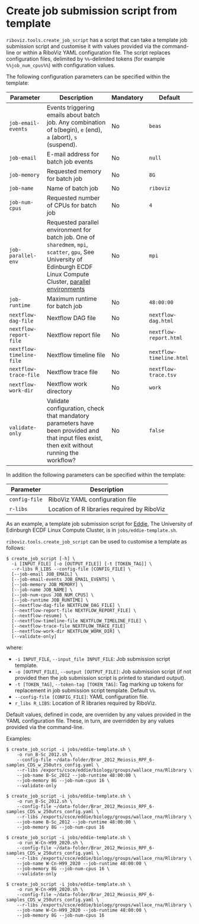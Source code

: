 # Create job submission script from template

`riboviz.tools.create_job_script` has a script that can take a template job submission script and customise it with values provided via the command-line or within a RiboViz YAML configuration file. The script replaces configuration files, delimited by `%%`-delimited tokens (for example `%%job_num_cpus%%`) with configuration values.

The following configuration parameters can be specified within the template:

| Parameter | Description | Mandatory | Default |
| --------- | ----------- | --------- | ------- |
| `job-email-events` | Events triggering emails about batch job. Any combination of `b`(begin), `e` (end), `a` (abort), `s` (suspend). | No | `beas` |
| `job-email` | E-mail address for batch job events | No | `null` |
| `job-memory` | Requested memory for batch job | No | `8G` |
| `job-name` | Name of batch job | No | `riboviz` |
| `job-num-cpus` | Requested number of CPUs for batch job | No | `4` |
| `job-parallel-env` | Requested parallel environment for batch job. One of `sharedmem`, `mpi`, `scatter`, `gpu`, See University of Edinburgh ECDF Linux Compute Cluster, [parallel environments](https://www.wiki.ed.ac.uk/display/ResearchServices/Parallel+Environments) | No | `mpi` |
| `job-runtime` | Maximum runtime for batch job | No | `48:00:00` |
| `nextflow-dag-file` | Nextflow DAG file | No | `nextflow-dag.html` |
| `nextflow-report-file` | Nextflow report file | No | `nextflow-report.html` |
| `nextflow-timeline-file` | Nextflow timeline file | No | `nextflow-timeline.html` |
| `nextflow-trace-file` | Nextflow trace file | No | `nextflow-trace.tsv` |
| `nextflow-work-dir` | Nextflow work directory | No | `work` |
| `validate-only ` | Validate configuration, check that mandatory parameters have been provided and that input files exist, then exit without running the workflow? | No | `false` |

In addition the following parameters can be specified within the template:

| Parameter | Description |
| --------- | ----------- |
| `config-file` | RiboViz YAML configuration file |
| `r-libs` | Location of R libraries required by RiboViz |

As an example, a template job submission script for [Eddie](https://www.ed.ac.uk/information-services/research-support/research-computing/ecdf/high-performance-computing), The University of Edinburgh ECDF Linux Compute Cluster, is in `jobs/eddie-template.sh`.

`riboviz.tools.create_job_script` can be used to customise a template as follows:

```console
$ create_job_script [-h] \
  -i [INPUT_FILE] [-o [OUTPUT_FILE]] [-t [TOKEN_TAG]] \
  --r-libs R_LIBS --config-file [CONFIG_FILE] \
  [--job-email JOB_EMAIL] \
  [--job-email-events JOB_EMAIL_EVENTS] \
  [--job-memory JOB_MEMORY] \
  [--job-name JOB_NAME] \
  [--job-num-cpus JOB_NUM_CPUS] \
  [--job-runtime JOB_RUNTIME] \
  [--nextflow-dag-file NEXTFLOW_DAG_FILE] \
  [--nextflow-report-file NEXTFLOW_REPORT_FILE] \
  [--nextflow-resume] \
  [--nextflow-timeline-file NEXTFLOW_TIMELINE_FILE] \
  [--nextflow-trace-file NEXTFLOW_TRACE_FILE]
  [--nextflow-work-dir NEXTFLOW_WORK_DIR] \
  [--validate-only]
```

where:

* `-i INPUT_FILE`, `--input_file INPUT_FILE`: Job submission script template.
* `-o [OUTPUT_FILE]`, `--output [OUTPUT_FILE]`: Job submission script (if not provided then the job submission script is printed to standard output).
* `-t [TOKEN_TAG]`, `--token-tag [TOKEN_TAG]`: Tag marking up tokens for replacement in job submission script template. Default `%%`.
* `--config-file [CONFIG_FILE]`: YAML configuration file.
* `r_libs R_LIBS`: Location of R libraries required by RiboViz.

Default values, defined in code, are overriden by any values provided in the YAML configuration file. These, in turn, are overridden by any values provided via the command-line.

Examples:

```console
$ create_job_script -i jobs/eddie-template.sh \
    -o run_B-Sc_2012.sh \
    --config-file ~/data-folder/Brar_2012_Meiosis_RPF_6-samples_CDS_w_250utrs_config.yaml \
    --r-libs /exports/csce/eddie/biology/groups/wallace_rna/Rlibrary \
    --job-name B-Sc_2012 --job-runtime 48:00:00 \
    --job-memory 8G --job-num-cpus 16 \
    --validate-only
```
```console
$ create_job_script -i jobs/eddie-template.sh \
    -o run_B-Sc_2012.sh \
    --config-file ~/data-folder/Brar_2012_Meiosis_RPF_6-samples_CDS_w_250utrs_config.yaml \
    --r-libs /exports/csce/eddie/biology/groups/wallace_rna/Rlibrary \
    --job-name B-Sc_2012 --job-runtime 48:00:00 \
    --job-memory 8G --job-num-cpus 16
```
```console
$ create_job_script -i jobs/eddie-template.sh \
    -o run_W-Cn-H99_2020.sh \
    --config-file ~/data-folder/Brar_2012_Meiosis_RPF_6-samples_CDS_w_250utrs_config.yaml \
    --r-libs /exports/csce/eddie/biology/groups/wallace_rna/Rlibrary \
    --job-name W-Cn-H99_2020 --job-runtime 48:00:00 \
    --job-memory 8G --job-num-cpus 16 \
    --validate-only
```
```console
$ create_job_script -i jobs/eddie-template.sh \
    -o run_W-Cn-H99_2020.sh \
    --config-file ~/data-folder/Brar_2012_Meiosis_RPF_6-samples_CDS_w_250utrs_config.yaml \
    --r-libs /exports/csce/eddie/biology/groups/wallace_rna/Rlibrary \
    --job-name W-Cn-H99_2020 --job-runtime 48:00:00 \
    --job-memory 8G --job-num-cpus 16
```
